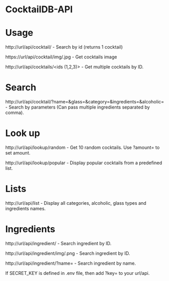 # CocktailDB-API

# Usage

http://url/api/cocktail/<id> - Search by id (returns 1 cocktail)

https://url/api/cocktail/img/<id>.jpg - Get cocktails image

http://url/api/cocktails/<ids (1,2,3)> - Get multiple cocktails by ID.


# Search

http://url/api/cocktail/?name=<name>&glass=<glass>&category=<category>&ingredients=<ingredients>&alcoholic=<alcoholic> - Search by parameters (Can pass multiple ingredients separated by comma).


# Look up

http://url/api/lookup/random - Get 10 random cocktails. Use ?amount=<amount> to set amount.

http://url/api/lookup/popular - Display popular cocktails from a predefined list.


# Lists

http://url/api/list - Display all categories, alcoholic, glass types and ingredients names.


# Ingredients

http://url/api/ingredient/<id> - Search ingredient by ID.

http://url/api/ingredient/img/<id>.png - Search ingredient by ID.

http://url/api/ingredient/?name=<name> - Search ingredient by name.



If SECRET_KEY is defined in .env file, then add ?key=<key> to your url/api.